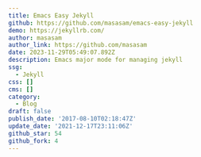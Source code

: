 ```yaml
---
title: Emacs Easy Jekyll
github: https://github.com/masasam/emacs-easy-jekyll
demo: https://jekyllrb.com/
author: masasam
author_link: https://github.com/masasam
date: 2023-11-29T05:49:07.892Z
description: Emacs major mode for managing jekyll
ssg:
  - Jekyll
css: []
cms: []
category:
  - Blog
draft: false
publish_date: '2017-08-10T02:18:47Z'
update_date: '2021-12-17T23:11:06Z'
github_star: 54
github_fork: 4
---
```

